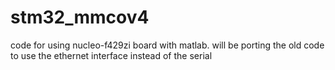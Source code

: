 # stm32_mmcov4
code for using nucleo-f429zi board with matlab.
will be porting the old code to use the ethernet interface instead of the serial
